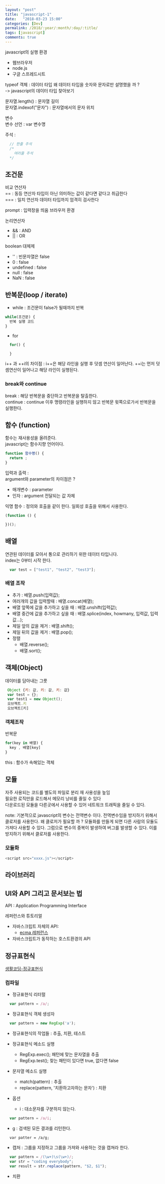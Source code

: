 ```yaml
---
layout: "post"
title: "javascript-1"
date:   "2018-03-23 15:00"
categories: [Dev]
permalink: /2018/:year/:month/:day/:title/
tags: [javascript]
comments: true
---
```

javascript의 실행 환경
- 웹브라우저
- node.js
- 구글 스프레드시트


typeof 객체 : 데이터 타입  왜 데이터 타입을 숫자와 문자로만 설명했을 까 ?  
-> javascript의 데이터 타입 찾아보기  

문자열.length() : 문자열 길이  
문자열.indexof("문자") : 문자열에서의 문자 위치  

변수  
변수 선언 : var 변수명

주석 :
```javascript
  // 한줄 주석
  /*
    여러줄 주석
  */
```

## 조건문  
비교 연산자  
==  :  동등 연산자 타입이 아닌 의미하는 값이 같다면 같다고 취급한다  
=== :  일치 연산자 데이터 타입까지 엄격히 검사한다  

prompt : 입력창을 띄움 브라우저 환경  

논리연산자  
- && : AND  
- \|\| : OR


boolean 대체제  
- '' : 빈문자열은 false  
- 0 : false  
- undefined : false  
- null : false  
- NaN : false  

## 반복문(loop / iterate)
- while : 조건문이 false가 될때까지 반복
``` javascript
while(조건문) {
  반복 실행 코드
}
```
- for
``` javascript
  for() {

  }
```

i++ 과 ++i의 차이점 : i++은 해당 라인을 실행 후 덧셈 연산이 일어난다. ++i는 먼저 덧셈연산이 일어나고 해당 라인이 실행된다.  

### break와 continue
break : 해당 반복문을 중단하고 반복문을 탈출한다.  
continue : continue 이후 명령라인을 실행하지 않고 반복문 윗쪽으로가서  반복문을 실행한다.

## 함수 (function)
함수는 재사용성을 올려준다.  
javascript는 함수지향 언어이다.
``` javascript
function 함수명() {
  return ;
}
```

입력과 출력 :    
argument와 parameter의 차이점은 ?   
   - 매개변수 : parameter    
   - 인자 : argument 전달되는 값 자체    

익명 함수 : 정의와 호출을 같이 한다. 일회성 호출을 위해서 사용한다.   
``` javascript
(function () {

})();
```

## 배열
연관된 데이터를 모아서 통으로 관리하기 위한 데이터 타입니다.  
index는 0부터 시작 한다.  
``` javascript
  var test = ["test1", "test2", "test3"];
```

### 배열 조작
- 추가 : 배열.push(입력값);
- 여러개의 값을 입력할때 : 배열.concat(배열);
- 배열 앞쪽에 값을 추가하고 싶을 때 : 배열.unshift(입력값);
- 배열 중간에 값을 추가하고 싶을 때 : 배열.splice(index, howmany, 입력값, 입력값...);
- 제일 앞의 값을 제거 : 배열.shift();
- 제일 뒤의 값을 제거 : 배열.pop();
- 정렬
    - 배열.reverse();
    - 배열.sort();

## 객체(Object)
데이터를 담아내는 그릇  
 ```javascript
  Object {키: 값, 키: 값, 키: 값}
  var test = {};
  var test1 = new Object();
  오브젝트.키
  오브젝트[키]
 ```

### 객체조작
 반복문   
 ```javascript
 for(key in 배열) {
   key , 배열[key]
 }
 ```

 this : 함수가 속해있는 객체

## 모듈
자주 사용되는 코드를 별도의 파일로 분리
재 사용성을 높임  
필요한 로직만을 로드해서 메모리 낭비를 줄일 수 있다  
다운로드된 모듈을 다른곳에서 사용할 수 있어 네트워크 트래픽을 줄일 수 있다.

note: 기본적으로 javascript의              변수는 전역변수 이다. 전역변수임을 방지하기 위해서 클로저를 사용한다. 왜 클로저가 필요할 까 ? 모듈화를 만들게 되면 다른 사람의 모듈도 가져다 사용할 수 있다. 그럼으로 변수의 중복이 발생하여 버그를 발생할 수 있다. 이를 방지하기 위해서 클로저를 사용한다.  

### 모듈화
``` javascript
<script src="xxxx.js"></script>
```

## 라이브러리

## UI와 API 그리고 문서보는 법
API : Application Programming Interface   

레퍼런스와 튜토리얼  
  - 자바스크립트 자체의 API:
    - [ecma 레퍼런스](http://www.ecma-international.org/publications/standards/Ecma-262.htm)
  - 자바스크립트가 동작하는 호스트환경의 API

## 정규표현식
[생활코딩-정규표현식][63175132]

  [63175132]: https://opentutorials.org/course/909/5142 "생활코딩-정규표현식"

### 컴파일
- 정규표현식 리터럴
```javascript
  var pattern = /a/;
```
- 정규표현식 객체 생성자
```javascript
  var pattern = new RegExp('a');
```

- 정규표현식의 작업들 : 추출, 치환, 테스트
- 정규표현식 메소드 실행
  - RegExp.exec(); 패턴에 맞는 문자열을 추출
  - RegExp.test(); 찾는 패턴이 있다면 true, 없다면 false

- 문자열 메소드 실행
  - match(pattern) : 추출
  - replace(pattern, '치환하고자하는 문자') : 치환

- 옵션
  - i : 대소문자를 구분하지 않는다.
```javascript
  var pattern = /a/i;
```
  - g : 검색된 모든 결과를 리턴한다.
```
  var patter = /a/g;
```

- 캡처 : 그룹을 지정하고 그룹을 가져와 사용하는 것을 캡쳐라 한다.
``` javascript
  var pattern = /(\w+)\s(\w+)/;
  var str = "coding everybody";
  var result = str.replace(pattern, "$2, $1");
```

- 치환
